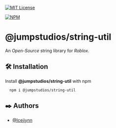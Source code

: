 [![MIT License](https://img.shields.io/npm/l/@jumpstudios/string-util?label=License)](https://choosealicense.com/licenses/mit/)

[![NPM](https://nodei.co/npm/@jumpstudios/string-util.png)](https://npmjs.org/package/@jumpstudios/string-util)

# @jumpstudios/string-util

An *Open-Source* string library for *Roblox*.

## 🛠️ Installation

Install **@jumpstudios/string-util** with npm

```shell
  npm i @jumpstudios/string-util
```
    
## ✒️ Authors

- [@Icejiynn](https://www.github.com/Icejiynn)

